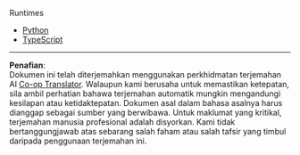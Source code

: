 <!--
CO_OP_TRANSLATOR_METADATA:
{
  "original_hash": "7b2e74021ff41e9ad5892ed5e07cd72f",
  "translation_date": "2025-10-06T16:01:51+00:00",
  "source_file": "03-GettingStarted/10-advanced/code/README.md",
  "language_code": "ms"
}
-->
Runtimes

- [Python](./python/README.md)
- [TypeScript](./typescript/README.md)

---

**Penafian**:  
Dokumen ini telah diterjemahkan menggunakan perkhidmatan terjemahan AI [Co-op Translator](https://github.com/Azure/co-op-translator). Walaupun kami berusaha untuk memastikan ketepatan, sila ambil perhatian bahawa terjemahan automatik mungkin mengandungi kesilapan atau ketidaktepatan. Dokumen asal dalam bahasa asalnya harus dianggap sebagai sumber yang berwibawa. Untuk maklumat yang kritikal, terjemahan manusia profesional adalah disyorkan. Kami tidak bertanggungjawab atas sebarang salah faham atau salah tafsir yang timbul daripada penggunaan terjemahan ini.